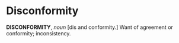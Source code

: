 # Disconformity

**DISCONFORMITY**, _noun_ \[dis and conformity.\] Want of agreement or conformity; inconsistency.